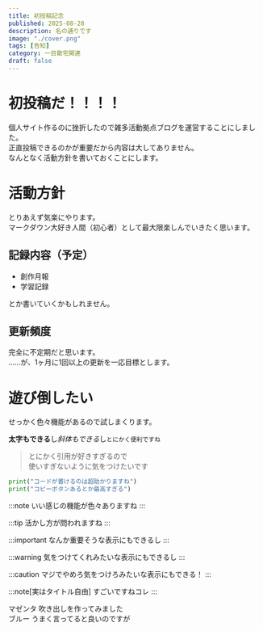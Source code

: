 ```yaml
---
title: 初投稿記念
published: 2025-08-28
description: 名の通りです
image: "./cover.png"
tags: [告知]
category: 一目散宅関連
draft: false
---
```

# 初投稿だ！！！！
個人サイト作るのに挫折したので雑多活動拠点ブログを運営することにしました。  
正直投稿できるのかが重要だから内容は大してありません。  
なんとなく活動方針を書いておくことにします。  

# 活動方針
とりあえず気楽にやります。  
マークダウン大好き人間（初心者）として最大限楽しんでいきたく思います。

## 記録内容（予定）
- 創作月報
- 学習記録  
  
とか書いていくかもしれません。

## 更新頻度
完全に不定期だと思います。  
……が、1ヶ月に1回以上の更新を一応目標とします。  

# 遊び倒したい
せっかく色々機能があるので試しまくります。  

**太字もできる**し*斜体もできる*し`とにかく便利ですね`  

> とにかく引用が好きすぎるので  
> 使いすぎないように気をつけたいです  

```python
print("コードが書けるのは超助かりますね")
print("コピーボタンあるとか最高すぎる")
```

:::note
いい感じの機能が色々ありますね
:::

:::tip
活かし方が問われますね
:::

:::important
なんか重要そうな表示にもできるし
:::

:::warning
気をつけてくれみたいな表示にもできるし
:::

:::caution
マジでやめろ気をつけろみたいな表示にもできる！
:::

:::note[実はタイトル自由]
すごいですねコレ
:::

<!-- 左：マゼンタ -->
<div class="chat">
  <div class="bubble bubble-right bubble-magenta">
    <div class="bubble-body">
    マゼンタ
    吹き出しを作ってみました
    </div>
  </div>
</div>

<!-- 右：青（必ず .bubble に bubble-blue を付ける） -->
<div class="chat chat-right">
  <div class="bubble bubble-left bubble-blue">
    <div class="bubble-body">
    ブルー
    うまく言ってると良いのですが
    </div>
  </div>
</div>
